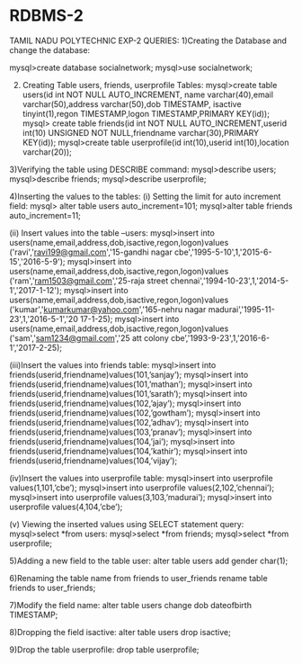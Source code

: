 # RDBMS-2
TAMIL NADU POLYTECHNIC EXP-2
QUERIES:
1)Creating the Database and change the database:

mysql>create database socialnetwork;
mysql>use socialnetwork;

2) Creating Table users, friends, userprofile Tables:
mysql>create table users(id int NOT NULL AUTO_INCREMENT, name varchar(40),email varchar(50),address varchar(50),dob TIMESTAMP, isactive tinyint(1),regon TIMESTAMP,logon TIMESTAMP,PRIMARY KEY(id));
mysql> create table friends(id int NOT NULL AUTO_INCREMENT,userid int(10) UNSIGNED  NOT NULL,friendname varchar(30),PRIMARY KEY(id));
mysql>create table userprofile(id int(10),userid int(10),location varchar(20));

3)Verifying the table  using DESCRIBE command:
mysql>describe users;
mysql>describe friends;
mysql>describe userprofile;

4)Inserting the values to the tables:
(i) Setting the limit for auto increment field:
mysql> alter table users auto_increment=101;
mysql>alter table friends auto_increment=11;

(ii) Insert values into the table –users:
mysql>insert into users(name,email,address,dob,isactive,regon,logon)values
('ravi','ravi199@gmail.com','15-gandhi nagar cbe','1995-5-10',1,'2015-6-15','2016-5-9');
mysql>insert into users(name,email,address,dob,isactive,regon,logon)values
('ram','ram1503@gmail.com','25-raja street chennai','1994-10-23',1,'2014-5-1','2017-1-12');
mysql>insert into users(name,email,address,dob,isactive,regon,logon)values
('kumar','kumarkumar@yahoo.com','165-nehru nagar madurai’,'1995-11-23',1,'2016-5-1','20
17-1-25);
mysql>insert into users(name,email,address,dob,isactive,regon,logon)values
('sam','sam1234@gmail.com','25 att colony cbe’,'1993-9-23',1,'2016-6-1','2017-2-25);

(iii)Insert the values into friends table:
mysql>insert into friends(userid,friendname)values(101,’sanjay’);
mysql>insert into friends(userid,friendname)values(101,’mathan’);
mysql>insert into friends(userid,friendname)values(101,’sarath’);
mysql>insert into friends(userid,friendname)values(102,’ajay’);
mysql>insert into friends(userid,friendname)values(102,’gowtham’);
mysql>insert into friends(userid,friendname)values(102,’adhav’);
mysql>insert into friends(userid,friendname)values(103,’pranav’);
mysql>insert into friends(userid,friendname)values(104,’jai’);
mysql>insert into friends(userid,friendname)values(104,’kathir’);
mysql>insert into friends(userid,friendname)values(104,’vijay’);

(iv)Insert the values into userprofile table:
mysql>insert into userprofile values(1,101,’cbe’);
mysql>insert into userprofile values(2,102,’chennai’);
mysql>insert into userprofile values(3,103,’madurai’);
mysql>insert into userprofile values(4,104,’cbe’);

(v) Viewing the inserted values using SELECT statement query:
mysql>select *from users:
mysql>select *from friends;
mysql>select *from userprofile;

5)Adding a new field to the table user:
alter table users add gender char(1);

6)Renaming the table name from friends to user_friends
rename table friends to user_friends;

7)Modify the field name:
alter table users change dob dateofbirth TIMESTAMP;

8)Dropping the field isactive:
alter table users drop isactive;

9)Drop the table userprofile:
drop table userprofile;

